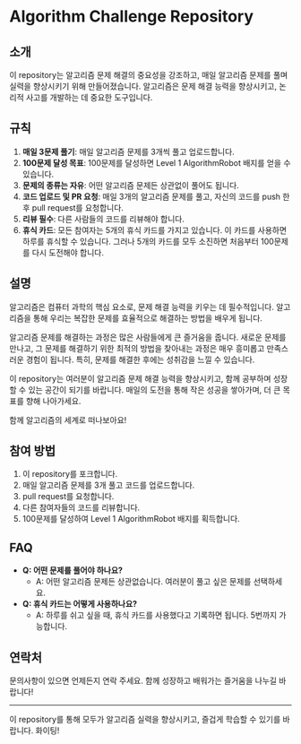 # Algorithm Challenge Repository

## 소개
이 repository는 알고리즘 문제 해결의 중요성을 강조하고, 매일 알고리즘 문제를 풀며 실력을 향상시키기 위해 만들어졌습니다. 알고리즘은 문제 해결 능력을 향상시키고, 논리적 사고를 개발하는 데 중요한 도구입니다. 

## 규칙

1. **매일 3문제 풀기**: 매일 알고리즘 문제를 3개씩 풀고 업로드합니다.
2. **100문제 달성 목표**: 100문제를 달성하면 Level 1 AlgorithmRobot 배지를 얻을 수 있습니다.
3. **문제의 종류는 자유**: 어떤 알고리즘 문제든 상관없이 풀어도 됩니다.
4. **코드 업로드 및 PR 요청**: 매일 3개의 알고리즘 문제를 풀고, 자신의 코드를 push 한 후 pull request를 요청합니다.
5. **리뷰 필수**: 다른 사람들의 코드를 리뷰해야 합니다.
6. **휴식 카드**: 모든 참여자는 5개의 휴식 카드를 가지고 있습니다. 이 카드를 사용하면 하루를 휴식할 수 있습니다. 그러나 5개의 카드를 모두 소진하면 처음부터 100문제를 다시 도전해야 합니다.

## 설명

알고리즘은 컴퓨터 과학의 핵심 요소로, 문제 해결 능력을 키우는 데 필수적입니다. 알고리즘을 통해 우리는 복잡한 문제를 효율적으로 해결하는 방법을 배우게 됩니다. 

알고리즘 문제를 해결하는 과정은 많은 사람들에게 큰 즐거움을 줍니다. 새로운 문제를 만나고, 그 문제를 해결하기 위한 최적의 방법을 찾아내는 과정은 매우 흥미롭고 만족스러운 경험이 됩니다. 특히, 문제를 해결한 후에는 성취감을 느낄 수 있습니다.

이 repository는 여러분이 알고리즘 문제 해결 능력을 향상시키고, 함께 공부하며 성장할 수 있는 공간이 되기를 바랍니다. 매일의 도전을 통해 작은 성공을 쌓아가며, 더 큰 목표를 향해 나아가세요. 

함께 알고리즘의 세계로 떠나보아요!

## 참여 방법

1. 이 repository를 포크합니다.
2. 매일 알고리즘 문제를 3개 풀고 코드를 업로드합니다.
3. pull request를 요청합니다.
4. 다른 참여자들의 코드를 리뷰합니다.
5. 100문제를 달성하여 Level 1 AlgorithmRobot 배지를 획득합니다.

## FAQ

- **Q: 어떤 문제를 풀어야 하나요?**
  - A: 어떤 알고리즘 문제든 상관없습니다. 여러분이 풀고 싶은 문제를 선택하세요.
- **Q: 휴식 카드는 어떻게 사용하나요?**
  - A: 하루를 쉬고 싶을 때, 휴식 카드를 사용했다고 기록하면 됩니다. 5번까지 가능합니다.

## 연락처
문의사항이 있으면 언제든지 연락 주세요. 함께 성장하고 배워가는 즐거움을 나누길 바랍니다!

---

이 repository를 통해 모두가 알고리즘 실력을 향상시키고, 즐겁게 학습할 수 있기를 바랍니다. 화이팅!
